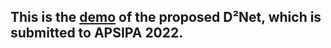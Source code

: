 
## This is the [demo](https://wangliusong.github.io/) of the proposed D²Net, which is submitted to APSIPA 2022.
